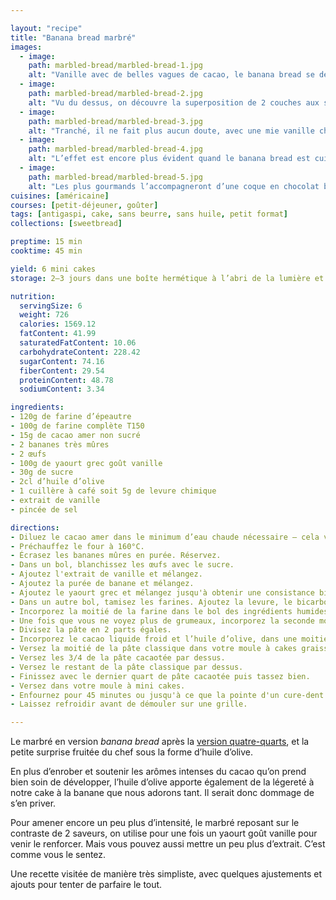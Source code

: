 ```yaml
---

layout: "recipe"
title: "Banana bread marbré"
images:
  - image:
    path: marbled-bread/marbled-bread-1.jpg
    alt: "Vanille avec de belles vagues de cacao, le banana bread se décline également en marbré."
  - image:
    path: marbled-bread/marbled-bread-2.jpg
    alt: "Vu du dessus, on découvre la superposition de 2 couches aux saveurs différentes."
  - image:
    path: marbled-bread/marbled-bread-3.jpg
    alt: "Tranché, il ne fait plus aucun doute, avec une mie vanille chocolat en couches, bien aérienne."
  - image:
    path: marbled-bread/marbled-bread-4.jpg
    alt: "L’effet est encore plus évident quand le banana bread est cuit dans un ramequin."
  - image:
    path: marbled-bread/marbled-bread-5.jpg
    alt: "Les plus gourmands l’accompagneront d’une coque en chocolat bien craquante sur le dessus."
cuisines: [américaine]
courses: [petit-déjeuner, goûter]
tags: [antigaspi, cake, sans beurre, sans huile, petit format]
collections: [sweetbread]

preptime: 15 min
cooktime: 45 min

yield: 6 mini cakes
storage: 2–3 jours dans une boîte hermétique à l’abri de la lumière et de la chaleur. 5 jours au frigo. 2 mois au congélateur.

nutrition:
  servingSize: 6
  weight: 726
  calories: 1569.12
  fatContent: 41.99
  saturatedFatContent: 10.06
  carbohydrateContent: 228.42
  sugarContent: 74.16
  fiberContent: 29.54
  proteinContent: 48.78
  sodiumContent: 3.34

ingredients:
- 120g de farine d’épeautre
- 100g de farine complète T150
- 15g de cacao amer non sucré
- 2 bananes très mûres
- 2 œufs
- 100g de yaourt grec goût vanille
- 30g de sucre
- 2cl d’huile d’olive
- 1 cuillère à café soit 5g de levure chimique
- extrait de vanille
- pincée de sel

directions:
- Diluez le cacao amer dans le minimum d’eau chaude nécessaire – cela va permettre de développer ses saveurs. Réservez. 
- Préchauffez le four à 160°C.
- Écrasez les bananes mûres en purée. Réservez.
- Dans un bol, blanchissez les œufs avec le sucre.
- Ajoutez l'extrait de vanille et mélangez. 
- Ajoutez la purée de banane et mélangez.
- Ajoutez le yaourt grec et mélangez jusqu'à obtenir une consistance bien homogène.
- Dans un autre bol, tamisez les farines. Ajoutez la levure, le bicarbonate et le sel. Mélangez. 
- Incorporez la moitié de la farine dans le bol des ingrédients humides à la maryse. 
- Une fois que vous ne voyez plus de grumeaux, incorporez la seconde moitié. Réservez.
- Divisez la pâte en 2 parts égales.
- Incorporez le cacao liquide froid et l’huile d’olive, dans une moitié de la pâte à la maryse, en essayant de conserver le maximum de volume.
- Versez la moitié de la pâte classique dans votre moule à cakes graissé ou chemisé.
- Versez les 3/4 de la pâte cacaotée par dessus.
- Versez le restant de la pâte classique par dessus.
- Finissez avec le dernier quart de pâte cacaotée puis tassez bien.
- Versez dans votre moule à mini cakes.
- Enfournez pour 45 minutes ou jusqu'à ce que la pointe d'un cure-dent ressorte sèche. 
- Laissez refroidir avant de démouler sur une grille. 

---
```


Le marbré en version <i lang="en">banana bread</i> après la [version quatre-quarts](marbre-100g.html), et la petite surprise fruitée du chef sous la forme d’huile d’olive. 

En plus d’enrober et soutenir les arômes intenses du cacao qu’on prend bien soin de développer, l’huile d’olive apporte également de la légereté à notre cake à la banane que nous adorons tant. Il serait donc dommage de s’en priver.

Pour amener encore un peu plus d’intensité, le marbré reposant sur le contraste de 2 saveurs, on utilise pour une fois un yaourt goût vanille pour venir le renforcer. Mais vous pouvez aussi mettre un peu plus d’extrait. C’est comme vous le sentez.

Une recette visitée de manière très simpliste, avec quelques ajustements et ajouts pour tenter de parfaire le tout.
